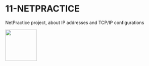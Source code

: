 # 11-NETPRACTICE
NetPractice project, about IP addresses and TCP/IP configurations

<img src="https://github.com/byaliego/42-project-badges/blob/main/badges/netpracticem.png" width="100" height="100" />
